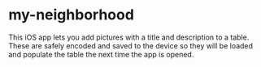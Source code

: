 # my-neighborhood

This iOS app lets you add pictures with a title and description to a table. These are safely encoded and saved
to the device so they will be loaded and populate the table the next time the app is opened.
